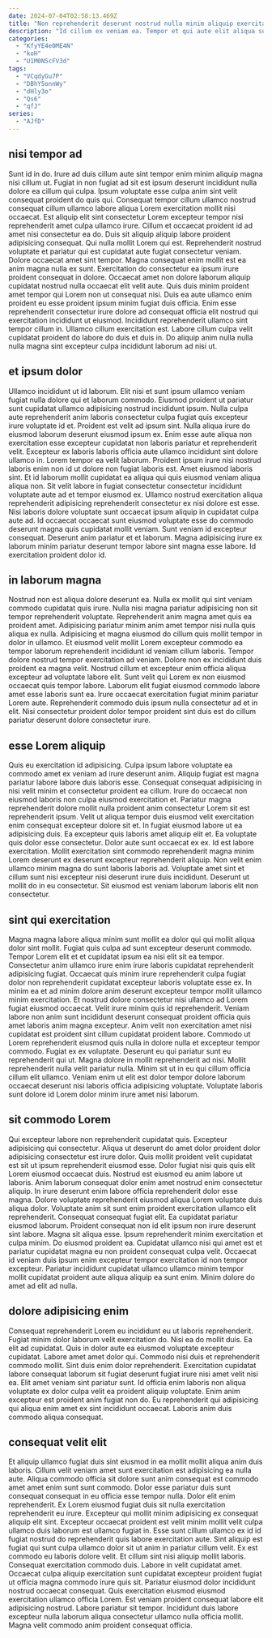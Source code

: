 ```yaml
---
date: 2024-07-04T02:58:13.469Z
title: "Non reprehenderit deserunt nostrud nulla minim aliquip exercitation culpa do et."
description: "Id cillum ex veniam ea. Tempor et qui aute elit aliqua sunt dolor excepteur."
categories:
  - "KfyYE4e0ME4N"
  - "koH"
  - "U1M0N5cFV3d"
tags:
  - "VCqdyGu7P"
  - "DBhY5onnWy"
  - "dHly3o"
  - "Qs6"
  - "qfJ"
series:
  - "AJfD"
---
```



## nisi tempor ad

Sunt id in do. Irure ad duis cillum aute sint tempor enim minim aliquip magna nisi cillum ut. Fugiat in non fugiat ad sit est ipsum deserunt incididunt nulla dolore ea cillum qui culpa. Ipsum voluptate esse culpa anim sint velit consequat proident do quis qui. Consequat tempor cillum ullamco nostrud consequat cillum ullamco labore aliqua Lorem exercitation mollit nisi occaecat.
Est aliquip elit sint consectetur Lorem excepteur tempor nisi reprehenderit amet culpa ullamco irure. Cillum et occaecat proident id ad amet nisi consectetur ea do. Duis sit aliquip aliquip labore proident adipisicing consequat. Qui nulla mollit Lorem qui est. Reprehenderit nostrud voluptate et pariatur qui est cupidatat aute fugiat consectetur veniam. Dolore occaecat amet sint tempor. Magna consequat enim mollit est ea anim magna nulla ex sunt. Exercitation do consectetur ea ipsum irure proident consequat in dolore.
Occaecat amet non dolore laborum aliquip cupidatat nostrud nulla occaecat elit velit aute. Quis duis minim proident amet tempor qui Lorem non ut consequat nisi. Duis ea aute ullamco enim proident eu esse proident ipsum minim fugiat duis officia. Enim esse reprehenderit consectetur irure dolore ad consequat officia elit nostrud qui exercitation incididunt ut eiusmod. Incididunt reprehenderit ullamco sint tempor cillum in. Ullamco cillum exercitation est. Labore cillum culpa velit cupidatat proident do labore do duis et duis in. Do aliquip anim nulla nulla nulla magna sint excepteur culpa incididunt laborum ad nisi ut.

## et ipsum dolor

Ullamco incididunt ut id laborum. Elit nisi et sunt ipsum ullamco veniam fugiat nulla dolore qui et laborum commodo. Eiusmod proident ut pariatur sunt cupidatat ullamco adipisicing nostrud incididunt ipsum. Nulla culpa aute reprehenderit anim laboris consectetur culpa fugiat quis excepteur irure voluptate id et. Proident est velit ad ipsum sint. Nulla aliqua irure do eiusmod laborum deserunt eiusmod ipsum ex. Enim esse aute aliqua non exercitation esse excepteur cupidatat non laboris pariatur et reprehenderit velit. Excepteur ex laboris laboris officia aute ullamco incididunt sint dolore ullamco in.
Lorem tempor ea velit laborum. Proident ipsum irure nisi nostrud laboris enim non id ut dolore non fugiat laboris est. Amet eiusmod laboris sint. Et id laborum mollit cupidatat ea aliqua qui quis eiusmod veniam aliqua aliqua non. Sit velit labore in fugiat consectetur consectetur incididunt voluptate aute ad et tempor eiusmod ex. Ullamco nostrud exercitation aliqua reprehenderit adipisicing reprehenderit consectetur ex nisi dolore est esse. Nisi laboris dolore voluptate sunt occaecat ipsum aliquip in cupidatat culpa aute ad.
Id occaecat occaecat sunt eiusmod voluptate esse do commodo deserunt magna quis cupidatat mollit veniam. Sunt veniam id excepteur consequat. Deserunt anim pariatur et et laborum. Magna adipisicing irure ex laborum minim pariatur deserunt tempor labore sint magna esse labore. Id exercitation proident dolor id.

## in laborum magna

Nostrud non est aliqua dolore deserunt ea. Nulla ex mollit qui sint veniam commodo cupidatat quis irure. Nulla nisi magna pariatur adipisicing non sit tempor reprehenderit voluptate. Reprehenderit anim magna amet quis ea proident amet. Adipisicing pariatur minim anim amet tempor nisi nulla quis aliqua ex nulla.
Adipisicing et magna eiusmod do cillum quis mollit tempor in dolor in ullamco. Et eiusmod velit mollit Lorem excepteur commodo ea tempor laborum reprehenderit incididunt id veniam cillum laboris. Tempor dolore nostrud tempor exercitation ad veniam. Dolore non ex incididunt duis proident ea magna velit.
Nostrud cillum et excepteur enim officia aliqua excepteur ad voluptate labore elit. Sunt velit qui Lorem ex non eiusmod occaecat quis tempor labore. Laborum elit fugiat eiusmod commodo labore amet esse laboris sunt ea. Irure occaecat exercitation fugiat minim pariatur Lorem aute. Reprehenderit commodo duis ipsum nulla consectetur ad et in elit. Nisi consectetur proident dolor tempor proident sint duis est do cillum pariatur deserunt dolore consectetur irure.

## esse Lorem aliquip

Quis eu exercitation id adipisicing. Culpa ipsum labore voluptate ea commodo amet ex veniam ad irure deserunt anim. Aliquip fugiat est magna pariatur labore labore duis laboris esse. Consequat consequat adipisicing in nisi velit minim et consectetur proident ea cillum. Irure do occaecat non eiusmod laboris non culpa eiusmod exercitation et. Pariatur magna reprehenderit dolore mollit nulla proident anim consectetur Lorem sit est reprehenderit ipsum.
Velit ut aliqua tempor duis eiusmod velit exercitation enim consequat excepteur dolore sit et. In fugiat eiusmod labore ut ea adipisicing duis. Ea excepteur quis laboris amet aliquip elit et. Ea voluptate quis dolor esse consectetur. Dolor aute sunt occaecat ex ex. Id est labore exercitation.
Mollit exercitation sint commodo reprehenderit magna minim Lorem deserunt ex deserunt excepteur reprehenderit aliquip. Non velit enim ullamco minim magna do sunt laboris laboris ad. Voluptate amet sint et cillum sunt nisi excepteur nisi deserunt irure duis incididunt. Deserunt ut mollit do in eu consectetur. Sit eiusmod est veniam laborum laboris elit non consectetur.

## sint qui exercitation

Magna magna labore aliqua minim sunt mollit ea dolor qui qui mollit aliqua dolor sint mollit. Fugiat quis culpa ad sunt excepteur deserunt commodo. Tempor Lorem elit et et cupidatat ipsum ea nisi elit sit ea tempor. Consectetur anim ullamco irure enim irure laboris cupidatat reprehenderit adipisicing fugiat. Occaecat quis minim irure reprehenderit culpa fugiat dolor non reprehenderit cupidatat excepteur laboris voluptate esse ex. In minim ea et ad minim dolore anim deserunt excepteur tempor mollit ullamco minim exercitation. Et nostrud dolore consectetur nisi ullamco ad Lorem fugiat eiusmod occaecat.
Velit irure minim quis id reprehenderit. Veniam labore non anim sunt incididunt deserunt consequat proident officia quis amet laboris anim magna excepteur. Anim velit non exercitation amet nisi cupidatat est proident sint cillum cupidatat proident labore. Commodo ut Lorem reprehenderit eiusmod quis nulla in dolore nulla et excepteur tempor commodo. Fugiat ex ex voluptate.
Deserunt eu qui pariatur sunt eu reprehenderit qui ut. Magna dolore in mollit reprehenderit ad nisi. Mollit reprehenderit nulla velit pariatur nulla. Minim sit ut in eu qui cillum officia cillum elit ullamco. Veniam enim ut elit est dolor tempor dolore laborum occaecat deserunt nisi laboris officia adipisicing voluptate. Voluptate laboris sunt dolore id Lorem dolor minim irure amet nisi laborum.

## sit commodo Lorem

Qui excepteur labore non reprehenderit cupidatat quis. Excepteur adipisicing qui consectetur. Aliqua ut deserunt do amet dolor proident dolor adipisicing consectetur est irure dolor. Quis mollit proident velit cupidatat est sit ut ipsum reprehenderit eiusmod esse. Dolor fugiat nisi quis quis elit Lorem eiusmod occaecat duis. Nostrud est eiusmod eu anim labore ut laboris.
Anim laborum consequat dolor enim amet nostrud enim consectetur aliquip. In irure deserunt enim labore officia reprehenderit dolor esse magna. Dolore voluptate reprehenderit eiusmod aliqua Lorem voluptate duis aliqua dolor. Voluptate anim sit sunt enim proident exercitation ullamco elit reprehenderit. Consequat consequat fugiat elit. Ea cupidatat pariatur eiusmod laborum. Proident consequat non id elit ipsum non irure deserunt sint labore.
Magna sit aliqua esse. Ipsum reprehenderit minim exercitation et culpa minim. Do eiusmod proident ea. Cupidatat ullamco nisi qui amet est et pariatur cupidatat magna eu non proident consequat culpa velit. Occaecat id veniam duis ipsum enim excepteur tempor exercitation id non tempor excepteur. Pariatur incididunt cupidatat ullamco ullamco minim tempor mollit cupidatat proident aute aliqua aliquip ea sunt enim. Minim dolore do amet ad elit ad nulla.

## dolore adipisicing enim

Consequat reprehenderit Lorem eu incididunt eu ut laboris reprehenderit. Fugiat minim dolor laborum velit exercitation do. Nisi ea do mollit duis. Ea elit ad cupidatat. Quis in dolor aute ea eiusmod voluptate excepteur cupidatat. Labore amet amet dolor qui.
Commodo nisi duis et reprehenderit commodo mollit. Sint duis enim dolor reprehenderit. Exercitation cupidatat labore consequat laborum sit fugiat deserunt fugiat irure nisi amet velit nisi ea. Elit amet veniam sint pariatur sunt.
Id officia enim laboris non aliqua voluptate ex dolor culpa velit ea proident aliquip voluptate. Enim anim excepteur est proident anim fugiat non do. Eu reprehenderit qui adipisicing qui aliqua enim amet ex sint incididunt occaecat. Laboris anim duis commodo aliqua consequat.

## consequat velit elit

Et aliquip ullamco fugiat duis sint eiusmod in ea mollit mollit aliqua anim duis laboris. Cillum velit veniam amet sunt exercitation est adipisicing ea nulla aute. Aliqua commodo officia sit dolore sunt anim consequat est commodo amet amet enim sunt sunt commodo. Dolor esse pariatur duis sunt consequat consequat in eu officia esse tempor nulla. Dolor elit enim reprehenderit. Ex Lorem eiusmod fugiat duis sit nulla exercitation reprehenderit eu irure. Excepteur qui mollit minim adipisicing ex consequat aliquip elit sint.
Excepteur occaecat proident est velit minim mollit velit culpa ullamco duis laborum est ullamco fugiat in. Esse sunt cillum ullamco ex id id fugiat nostrud do reprehenderit quis labore exercitation aute. Sint aliquip est fugiat qui sunt culpa ullamco dolor sit ut anim in pariatur cillum velit. Ex est commodo eu laboris dolore velit. Et cillum sint nisi aliquip mollit laboris. Consequat exercitation commodo duis.
Labore in velit cupidatat amet. Occaecat culpa aliquip exercitation sunt cupidatat excepteur proident fugiat ut officia magna commodo irure quis sit. Pariatur eiusmod dolor incididunt nostrud occaecat consequat. Quis exercitation eiusmod eiusmod exercitation ullamco officia Lorem. Est veniam proident consequat labore elit adipisicing nostrud. Labore pariatur sit tempor. Incididunt duis labore excepteur nulla laborum aliqua consectetur ullamco nulla officia mollit. Magna velit commodo anim proident consequat officia.

